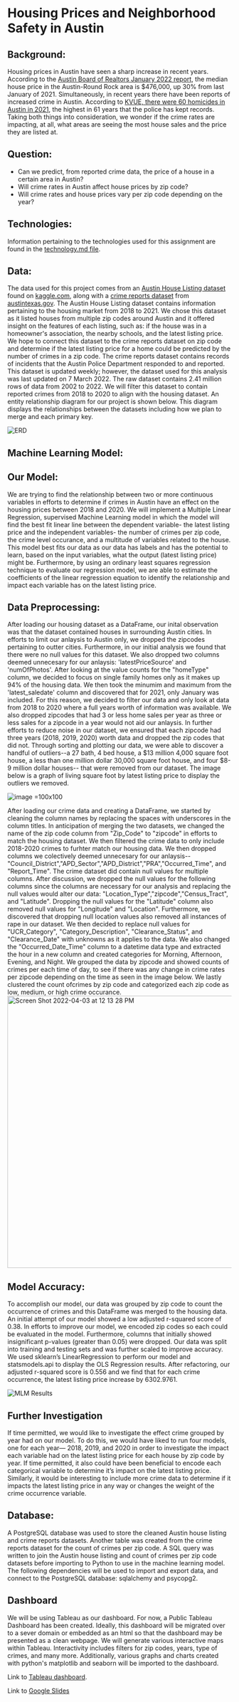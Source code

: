 # Housing Prices and Neighborhood Safety in Austin

## Background: 
Housing prices in Austin have seen a sharp increase in recent years. According to the [Austin Board of Realtors January 2022 report](https://www.abor.com/january-2022-central-texas-housing-market-report), the median house price in the Austin-Round Rock area is $476,000, up 30% from last January of 2021. Simultaneously, in recent years there have been reports of increased crime in Austin. According to [KVUE, there were 60 homicides in Austin in 2021](https://www.kvue.com/article/news/local/austin-homicide-record-number-2021/269-e3c419af-9722-456f-9b5d-c044944e128d), the highest in 61 years that the police has kept records. Taking both things into consideration, we wonder if the crime rates are impacting, at all, what areas are seeing the most house sales and the price they are listed at. 

## Question: 
- Can we predict, from reported crime data, the price of a house in a certain area in Austin?
- Will crime rates in Austin affect house prices by zip code? 
- Will crime rates and house prices vary per zip code depending on the year?


## Technologies: 
Information pertaining to the technologies used for this assignment are found in the [technology.md file](technology.md). 

## Data: 
The data used for this project comes from an [Austin House Listing dataset](https://www.kaggle.com/ericpierce/austinhousingprices) found on [kaggle.com](https://www.kaggle.com/), along with a [crime reports dataset](https://data.austintexas.gov/Public-Safety/Crime-Reports/fdj4-gpfu) from [austintexas.gov](https://www.austintexas.gov/). The Austin House Listing dataset contains information pertaining to the housing market from 2018 to 2021. We chose this dataset as it listed houses from multiple zip codes around Austin and it offered insight on the features of each listing, such as: if the house was in a homeowner's association, the nearby schools, and the latest listing price. We hope to connect this dataset to the crime reports dataset on zip code and determine if the latest listing price for a home could be predicted by the number of crimes in a zip code. The crime reports dataset contains records of incidents that the Austin Police Department responded to and reported. This dataset is updated weekly; however, the dataset used for this analysis was last updated on 7 March 2022. The raw dataset contains 2.41 million rows of data from 2002 to 2022. We will filter this dataset to contain reported crimes from 2018 to 2020 to align with the housing dataset. An entity relationship diagram for our project is shown below. This diagram displays the relationships between the datasets including how we plan to merge and each primary key. 

![ERD](Images/ERD.png)

## Machine Learning Model: 
## Our Model: 
We are trying to find the relationship between two or more continuous variables in efforts to determine if crimes in Austin have an effect on the housing prices between 2018 and 2020. We will implement a Multiple Linear Regression, supervised Machine Learning model in which the model will find the best fit linear line between the dependent variable- the latest listing price and the independent variables- the number of crimes per zip code, the crime level occurance, and a multitude of variables related to the house. This model best fits our data as our data has labels and has the potential to learn, based on the input variables, what the output (latest listing price) might be. Furthermore, by using an ordinary least squares regression technique to evaluate our regression model, we are able to estimate the coefficients of the linear regression equation to identify the relationship and impact each variable has on the latest listing price. 

## Data Preprocessing: 
After loading our housing dataset as a DataFrame, our inital observation was that the dataset contained houses in surrounding Austin cities. In efforts to limit our anlaysis to Austin only, we dropped the zipcodes pertaining to outter cities. Furthermore, in our initial analysis we found that there were no null values for this dataset. We also dropped two columns deemed unnecesary for our anlaysis: 'latestPriceSource' and 'numOfPhotos'. After looking at the value counts for the "homeType" column, we decided to focus on single family homes only as it makes up 94% of the housing data. We then took the minumim and maximum from the 'latest_saledate' column and discovered that for 2021, only January was included. For this reason, we decided to filter our data and only look at data from 2018 to 2020 where a full years worth of information was available. We also dropped zipcodes that had 3 or less home sales per year as three or less sales for a zipcode in a year would not aid our anlaysis. In further efforts to reduce noise in our dataset, we ensured that each zipcode had three years (2018, 2019, 2020) worth data and dropped the zip codes that did not. Through sorting and plotting our data, we were able to discover a handful of outliers--a 27 bath, 4 bed house, a $13 million 4,000 square foot house, a less than one million dollar 30,000 square foot house, and four $8-9 million dollar houses-- that were removed from our dataset. The image below is a graph of living square foot by latest listing price to display the outliers we removed.

![image =100x100](https://user-images.githubusercontent.com/92558842/161438957-b93d18c9-472c-4e04-bd53-2a78b28bc766.png ) 


After loading our crime data and creating a DataFrame, we started by cleaning the column names by replacing the spaces with underscores in the column titles. In anticipation of merging the two datasets, we changed the name of the zip code column from "Zip_Code" to "zipcode" in efforts to match the housing dataset. We then filtered the crime data to only include 2018-2020 crimes to furhter match our housing data. We then dropped columns we colectively deemed unnecesary for our anlaysis-- "Council_District","APD_Sector","APD_District","PRA","Occurred_Time", and "Report_Time". The crime dataset did contain null values for multiple columns. After discussion, we dropped the null values for the following columns since the columns are necessary for our analysis and replacing the null values would alter our data: "Location_Type","zipcode","Census_Tract", and "Latitude". Dropping the null values for the "Latitude" column also removed null values for "Longitude" and "Location". Furthermore, we discovered that dropping null location values also removed all instances of rape in our dataset. We then decided to replace null values for "UCR_Category", "Category_Description", "Clearance_Status", and "Clearance_Date" with unknowns as it applies to the data. We also changed the "Occurred_Date_Time" column to a datetime data type and extracted the hour in a new column and created categories for Morning, Afternoon, Evening, and Night. We grouped the data by zipcode and showed counts of crimes per each time of day, to see if there was any change in crime rates per zipcode depending on the time as seen in the image below. We lastly clustered the count ofcrimes by zip code and categorized each zip code as low, medium, or high crime occurance.  
<img width="612" alt="Screen Shot 2022-04-03 at 12 13 28 PM" src="https://user-images.githubusercontent.com/92558842/161439719-22488e0e-3b5a-49bf-a6f4-a4c4f13e6166.png">


## Model Accuracy: 
To accomplish our model, our data was grouped by zip code to count the occurrence of crimes and this DataFrame was merged to the housing data. An initial attempt of our model showed a low adjusted r-squared score of 0.38. In efforts to improve our model, we encoded zip codes so each could be evaluated in the model. Furthermore, columns that initially showed insignificant p-values (greater than 0.05) were dropped. Our data was split into training and testing sets and was further scaled to improve accuracy. We used sklearn’s LinearRegression to perform our model and statsmodels.api to display the OLS Regression results. After refactoring, our adjusted r-squared score is 0.556 and we find that for each crime occurrence, the latest listing price increase by 6302.9761. 

![MLM Results](Images/MLM_results.png)

## Further Investigation 
If time permitted, we would like to investigate the effect crime grouped by year had on our model. To do this, we would have liked to run four models, one for each year— 2018, 2019, and 2020 in order to investigate the impact each variable had on the latest listing price for each house by zip code by year. If time permitted, it also could have been beneficial to encode each categorical variable to determine it’s impact on the latest listing price. Similarly, it would be interesting to include more crime data to determine if it impacts the latest listing price in any way or changes the weight of the crime occurrence variable.  

## Database: 
A PostgreSQL database was used to store the cleaned Austin house listing and crime reports datasets. Another table was created from the crime reports dataset for the count of crimes per zip code. A SQL query was written to join the Austin house listing and count of crimes per zip code datasets before importing to Python to use in the machine learning model. The following dependencies will be used to import and export data, and connect to the PostgreSQL database: sqlalchemy and psycopg2.

## Dashboard 
We will be using Tableau as our dashboard. For now, a Public Tableau Dashboard has been created. Ideally, this dashboard will be migrated over to a sever domain or embedded as an html so that the dashboard may be presented as a clean webpage. We will generate various interactive maps within Tableau. Interactivity includes filters for zip codes, years, type of crimes, and many more. Additionally, various graphs and charts created with python's matplotlib and seaborn will be imported to the dashboard. 

Link to [Tableau dashboard](https://public.tableau.com/app/profile/nayely.gutierrez/viz/CrimeandHousingViz_2/CrimeHousing_Dashboard?publish=yes). 

Link to [Google Slides](https://docs.google.com/presentation/d/1SRrtjqWpumo_CebxympE3YYIjPN8nT7Wi16iODnVgDE/edit#slide=id.gf3b695e621_0_27)
